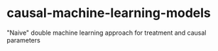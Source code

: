 # causal-machine-learning-models
"Naive" double machine learning approach for treatment and causal parameters
